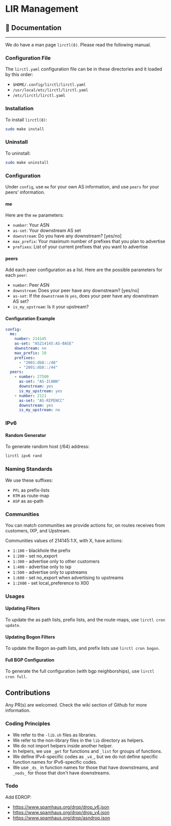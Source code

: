 # LIR Management

## 📖 Documentation

-----

We do have a man page `lirctl(8)`. Please read the following manual.

### Configuration File

The `lirctl.yaml` configuration file can be in these directories and it loaded by this order:

- `$HOME/.config/lirctl/lirctl.yaml`
- `/usr/local/etc/lirctl/lirctl.yaml`
- `/etc/lirctl/lirctl.yaml`

### Installation

To install `lirctl(8)`:

```sh
sudo make install
```

### Uninstall

To uninstall:

```sh
sudo make uninstall
```


### Configuration

Under `config`, use `me` for your own AS information, and use `peers` for your peers' information.

#### me

Here are the `me` parameters:

- `number`: Your ASN
- `as-set`: Your downstream AS set
- `downstream`: Do you have any downstream? [yes/no]
- `max_prefix`: Your maximum number of prefixes that you plan to advertise
- `prefixes`: List of your current prefixes that you want to advertise

#### peers

Add each peer configuration as a list. Here are the possible parameters for each `peer`:

- `number`: Peer ASN
- `downstream`: Does your peer have any downstream? [yes/no]
- `as-set`: If the `downstream` is `yes`, does your peer have any downstream AS set?
- `is_my_upstream`: Is it your upstream?

#### Configuration Example

```yaml
config:
  me:
    number: 214145
    as-set: "AS214145:AS-BASE"
    downstream: no
    max_prefix: 10
    prefixes:
      - "2001:db8::/48"
      - "2001:db8::/44"
  peers:
    - number: 27500
      as-set: "AS-ICANN"
      downstream: yes
      is_my_upstream: yes
    - number: 2121
      as-set: "AS-RIPENCC"
      downstream: yes
      is_my_upstream: no
```

### IPv6

#### Random Generator

To generate random host (/64) address:

```sh
lirctl ipv6 rand
```

### Naming Standards

We use these suffixes:

- `PFL` as prefix-lists
- `RTM` as route-map
- `ASP` as as-path

### Communities

You can match communities we provide actions for, on routes receives from customers, IXP, and Upstream.

Communities values of 214145:1:X, with X, have actions:

- `1:100` - blackhole the prefix
- `1:200` - set no_export
- `1:300` - advertise only to other customers
- `1:400` - advertise only to ixp
- `1:500` - advertise only to upstreams
- `1:600` - set no_export when advertising to upstreams
- `1:2X00` - set local_preference to X00

### Usages

#### Updating Filters

To update the as path lists, prefix lists, and the route-maps, use `lirctl cron update`.

#### Updating Bogon Filters

To update the Bogon as-path lists, and prefix lists use `lirctl cron bogon`.

#### Full BGP Configuration

To generate the full configuration (with bgp neighborships), use `lirctl cron full`.

## Contributions

Any PR(s) are welcomed.
Check the wiki section of Github for more information.

### Coding Principles

- We refer to the `-lib.sh` files as libraries.
- We refer to the non-library files in the `lib` directory as helpers.
- We do not import helpers inside another helper.
- In helpers, we use `_get` for functions and `_list` for groups of functions.
- We define IPv4-specific codes as `_v4_`, but we do not define specific function names for IPv6-specific codes.
- We use `_ds_` in function names for those that have downstreams, and `_nods_` for those that don't have downstreams.

### Todo

Add EDROP:

- <https://www.spamhaus.org/drop/drop_v6.json>
- <https://www.spamhaus.org/drop/drop_v4.json>
- <https://www.spamhaus.org/drop/asndrop.json>
